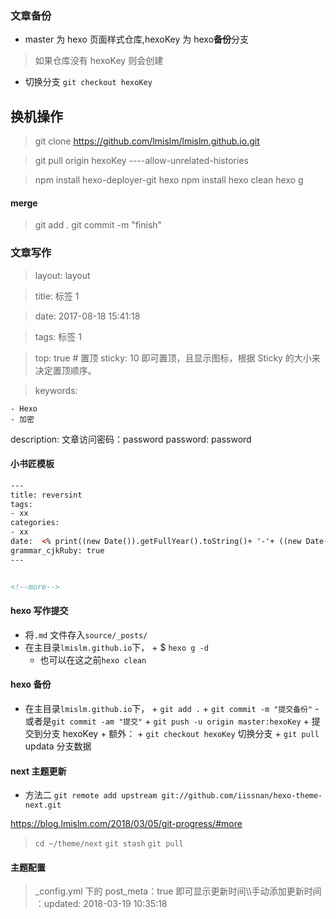 ### 文章备份

* master 为 hexo 页面样式仓库,hexoKey 为 hexo**备份**分支

> 如果仓库没有 hexoKey 则会创建

* 切换分支
  `git checkout hexoKey`

## 换机操作

> git clone https://github.com/lmislm/lmislm.github.io.git

> git pull origin hexoKey ----allow-unrelated-histories

> npm install hexo-deployer-git hexo
> npm install
> hexo clean
> hexo g

#### merge

> git add .
> git commit -m "finish"

### 文章写作

> layout: layout

> title: 标签 1

> date: 2017-08-18 15:41:18

> tags: 标签 1

> top: true # 置顶 sticky: 10 即可置顶，且显示图标，根据 Sticky 的大小来决定置顶顺序。

> keywords:

    - Hexo
    - 加密

description: 文章访问密码：password
password: password

#### 小书匠模板

```html
---
title: reversint
tags:
- xx
categories:
- xx
date:  <% print((new Date()).getFullYear().toString()+ '-'+ ((new Date()).getMonth() + 1).toString() + '-'+ (new Date()).getDate().toString()); %>
grammar_cjkRuby: true
---


<!--more-->
```

#### hexo 写作提交

* 将`.md` 文件存入`source/_posts/`
* 在主目录`lmislm.github.io`下， + $ `hexo g -d`
  * 也可以在这之前`hexo clean`

#### hexo 备份

* 在主目录`lmislm.github.io`下， + `git add .` + `git commit -m "提交备份"` - 或者是`git commit -am "提交"` + `git push -u origin master:hexoKey` + 提交到分支 hexoKey + 额外： + `git checkout hexoKey` 切换分支 + `git pull` updata 分支数据

#### next 主题更新

* 方法二
  `git remote add upstream git://github.com/iissnan/hexo-theme-next.git`

<!-- 然后按照这里 -->

https://blog.lmislm.com/2018/03/05/git-progress/#more

> `cd ~/theme/next`
 > `git stash`
 > `git pull`

#### 主题配置

> \_config.yml 下的 post_meta：true 即可显示更新时间\\\手动添加更新时间 ：updated: 2018-03-19 10:35:18
